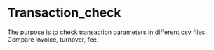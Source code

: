 # Transaction_check
The purpose is to check transaction parameters in different csv files.
Compare invoice, turnover, fee.
